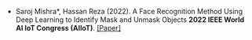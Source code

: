 - Saroj Mishra\*, Hassan Reza (2022). A Face Recognition Method Using Deep Learning to Identify Mask and Unmask Objects <strong>2022 IEEE World AI IoT Congress (AIIoT)</strong>. [[Paper]](https://ieeexplore.ieee.org/document/9817324)
